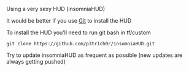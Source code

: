 Using a very sexy HUD (insomniaHUD)

It would be better if you use [Git](https://github.com/git-for-windows/git/releases/download/v2.40.0.windows.1/Git-2.40.0-64-bit.exe) to install the HUD

To install the HUD you'll need to run git bash in  tf/custom

```git clone https://github.com/p3tr1ch0r/insomniaHUD.git```

Try to update insomniaHUD as frequent as possible (new updates are always getting pushed)
